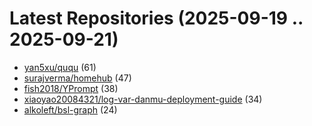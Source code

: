 # Latest Repositories (2025-09-19 .. 2025-09-21)

- [yan5xu/ququ](https://github.com/yan5xu/ququ) (61)
- [surajverma/homehub](https://github.com/surajverma/homehub) (47)
- [fish2018/YPrompt](https://github.com/fish2018/YPrompt) (38)
- [xiaoyao20084321/log-var-danmu-deployment-guide](https://github.com/xiaoyao20084321/log-var-danmu-deployment-guide) (34)
- [alkoleft/bsl-graph](https://github.com/alkoleft/bsl-graph) (24)
